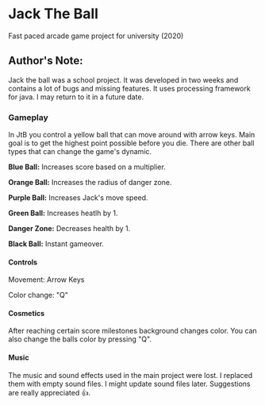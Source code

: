 # Jack The Ball
Fast paced arcade game project for university (2020)

## Author's Note:

Jack the ball was a school project. It was developed in two weeks and contains a lot of bugs and missing features. It uses processing framework for java. I may return to it in a future date. 

### Gameplay

In JtB you control a yellow ball that can move around with arrow keys. Main goal is to get the highest point possible before you die. There are other ball types that can change the game's dynamic.

**Blue Ball:** Increases score based on a multiplier.

**Orange Ball:** Increases the radius of danger zone.

**Purple Ball:** Increases Jack's move speed.

**Green Ball:** Increases heatlh by 1.

**Danger Zone:** Decreases health by 1.

**Black Ball:** Instant gameover.

#### Controls 

Movement: Arrow Keys

Color change: "Q"

#### Cosmetics

After reaching certain score milestones background changes color. You can also change the balls color by pressing "Q".

#### Music

The music and sound effects used in the main project were lost. I replaced them with empty sound files. I might update sound files later. Suggestions are really appreciated 👍.


